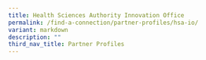 ```yaml
---
title: Health Sciences Authority Innovation Office
permalink: /find-a-connection/partner-profiles/hsa-io/
variant: markdown
description: ""
third_nav_title: Partner Profiles
---
```

